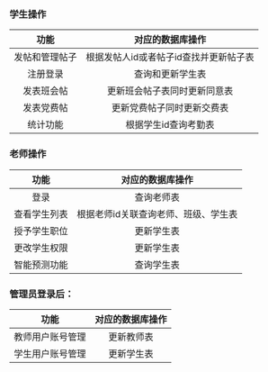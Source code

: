 ### 学生操作

|   功能    |       对应的数据库操作        |
| :-----: | :-------------------: |
| 发帖和管理帖子 | 根据发帖人id或者帖子id查找并更新帖子表 |
|  注册登录   |       查询和更新学生表        |
|  发表班会帖  |    更新班会帖子表同时更新同意表     |
|  发表党费帖  |     更新党费帖子同时更新交费表     |
|  统计功能   |      根据学生id查询考勤表      |

### 老师操作

|   功能   |      对应的数据库操作       |
| :----: | :-----------------: |
|   登录   |        查询老师表        |
| 查看学生列表 | 根据老师id关联查询老师、班级、学生表 |
| 授予学生职位 |        更新学生表        |
| 更改学生权限 |        更新学生表        |
| 智能预测功能 |        查询学生表        |

### 管理员登录后：

|    功能    | 对应的数据库操作 |
| :------: | :------: |
| 教师用户账号管理 |  更新教师表   |
| 学生用户账号管理 |  更新学生表   |